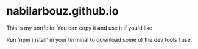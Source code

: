 # nabilarbouz.github.io
This is my portfolio! You can copy it and use it if you'd like

Run 'npm install' in your terminal to download some of the dev tools I use.
